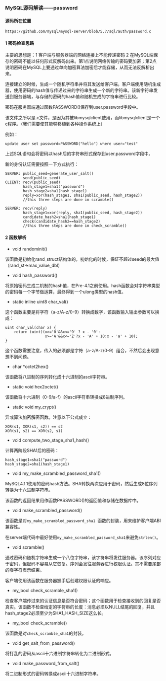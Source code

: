 ### MySQL源码解读——password

#### 源码所在位置

```
https://github.com/mysql/mysql-server/blob/5.7/sql/auth/password.c
```

#### 1 密码检查思路

主要的思想是：1 客户端与服务器端的网络连接上不能传递密码 2 在MySQL端保存的密码不能以任何形式反解码出来。第1点说明网络传输的密码要加密；第2点说明密码在MySQL上要通过单向加密算法加密后才能存储，从而无法反解析出来。

连接建立的时候，生成一个随机字符串并将其发送给客户端。客户端使用随机生成器，使用密码的hash值与传递过来的字符串生成一个新的字符串。该新字符串发送到服务器端，与存储的密码的hash值和随机生成的字符串进行比较。

密码在服务器端通过函数PASSWORD()保存到user.password字段中。

该文件之所以是.c文件，是因为其被libmysqlclient使用，而libmysqlclient是一个c程序。（我们需要使其能够移植到各种操作系统上）

例如：

```
update user set password=PASSWORD("hello") where user="test"
```

上述SQL语句会将密码以hash后的字符串形式保存到user.password字段中。

新的身份认证需要按照一下方式执行：

```
SERVER: public_seed=generate_user_salt()
        send(public_seed)
CLIENT: recv(public_seed)
        hash_stage1=sha1("password")
        hash_stage2=sha1(hash_stage1)
        reply=xor(hash_stage1, sha1(public_seed, hash_stage2))
        //this three steps are done in scramble()
        
SERVER: recv(reply)
        hash_stage1=xor(reply, sha1(public_seed, hash_stage2))
        candidate_hash2=sha1(hash_stage1)
        check(candidate_hash2==hash_stage2)
        //this three steps are done in check_scramble()
```

#### 2 函数解析

- void randominit()

该函数是初始化rand_struct结构体的，初始化的时候，保证不超过seed的最大值（rand_st->max_value_dbl）


- void hash_password()

将原始密码生成二机制的hash值，在Pre-4.1之前使用。hash函数会对字符串类型的密码每一个字节做运算，最终得到一个ulong类型的hash值。

- static inline uint8 char_val()

这个函数主要是将字符（a-z/A-z/0-9）转换成数字，该函数输入输出参数可以换成：

```
uint char_val(char x) {
    return (uint)(x>='0'&&x<='9' ? x - '0':
                  x>='A'&&x<='Z'?x - 'A' + 10:x - 'a' + 10);
}
```

这个函数需要注意，传入的必须都是字符（a-z/A-z/0-9）组合，不然后会出现意想不到问题。

- char *octet2hex()

该函数将八进制的序列转化成十六进制的ascii字符串。

- static void hex2octet()

该函数将十六进制（0-9/a-f）的ascii字符串转换成8进制序列。

- static void my_crypt()

异或算法加密解密函数。注意以下公式成立：

```
XOR(s1, XOR(s1, s2)) == s2
XOR(s1, s2) == XOR(s2, s1)
```

- void compute_two_stage_sha1_hash()

计算两阶段SHA1后的密码：

```
hash_stage1=sha1("password")
hash_stage2=sha1(hash_stage1)
```

- void my_make_scrambled_password_sha1()

MySQL4.1.1使用的密码hash方法。SHA转换两次应用于密码，然后生成8位序列转换为十六进制字符串。

该函数的返回结果用作函数PASSWORD()的返回值和存储在数据库中。

- void make_scrambled_password()

该函数是对`my_make_scrambled_password_sha1 `函数的封装，用来维护客户端ABI兼容性。

在server端代码中最好使用`my_make_scrambled_password_sha1`来避免`strlen()`。

- void scramble()

通过密码和随机字符串生成一个八位字符串，该字符串将发往服务器。该序列对应于密码，但密码不容易从它恢复。序列会发往服务器进行权限认证。其不需要尾部的零字符表示结束。

客户端使用该函数在服务器握手后创建权限认证的响应。

- my_bool check_scramble_sha1()

检查客户端传过来的认证信息是否符合密码；这个函数用于检查接收到的回复是否真实。该函数不检查给定的字符串的长度：消息必须以NULL结尾的回复，并且hash_stage2必须至少为SHA1_HASH_SIZE这么长。

- my_bool check_scramble()

该函数是对`check_scramble_sha1`的封装。


- void get_salt_from_password()

将打乱的密码从ascii十六进制字符串转化为二进制形式。

- void make_password_from_salt()

将二进制形式的密码转换成ascii十六进制字符串。
